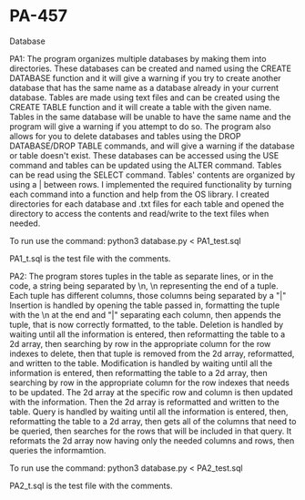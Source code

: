 # PA-457
Database

PA1:
The program organizes multiple databases by making them into directories. 
These databases can be created and named using the CREATE DATABASE function and it will give a warning if you try to create another database that has the same name as a database already in your current database. 
Tables are made using text files and can be created using the CREATE TABLE function and it will create a table with the given name. Tables in the same database will be unable to have the same name and the program will give a warning if you attempt to do so. 
The program also allows for you to delete databases and tables using the DROP DATABASE/DROP TABLE commands, and will give a warning if the database or table doesn't exist.
These databases can be accessed using the USE command and tables can be updated using the ALTER command. Tables can be read using the SELECT command. Tables' contents are organized by using a | between rows.
I implemented the required functionality by turning each command into a function and help from the OS library. I created directories for each database and .txt files for each table and opened the directory to access the contents and read/write to the text files when needed.

To run use the command:
python3 database.py < PA1_test.sql

PA1_t.sql is the test file with the comments.

PA2:
The program stores tuples in the table as separate lines, or in the code, a string being separated by \n, \n representing the end of a tuple.
Each tuple has different columns, those columns being separated by a "|"
Insertion is handled by opening the table passed in, formatting the tuple with the \n at the end and "|" separating each column, then appends the tuple, that is now correctly formatted, to the table.
Deletion is handled by waiting until all the information is entered, then reformatting the table to a 2d array, then searching by row in the appropriate column for the row indexes to delete, then that tuple is removed from the 2d array, reformatted, and written to the table.
Modification is handled by waiting until all the information is entered, then reformatting the table to a 2d array, then searching by row in the appropriate column for the row indexes that needs to be updated. The 2d array at the specific row and column is then updated with the information. Then the 2d array is reformatted and written to the table.
Query is handled by waiting until all the information is entered, then, reformatting the table to a 2d array, then gets all of the columns that need to be queried, then searches for the rows that will be included in that query. It reformats the 2d array now having only the needed columns and rows, then queries the informamtion.

To run use the command:
python3 database.py < PA2_test.sql

PA2_t.sql is the test file with the comments.